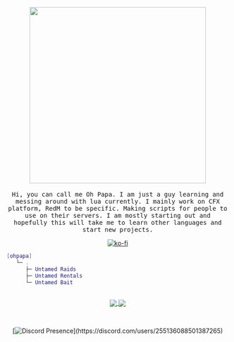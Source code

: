 <p align="center">
  <img src="https://i.imgur.com/bXtdpoU.png" width="400px">
  <br><br>
  <samp>
Hi, you can call me Oh Papa. I am just a guy learning and messing around with lua currently. I mainly work on CFX platform, RedM to be specific. Making scripts for people to use on their servers. I am mostly starting out and hopefully this will take me to learn other languages and start new projects. 

<div align="center">  
  
[![ko-fi](https://www.ko-fi.com/img/githubbutton_sm.svg)](https://ko-fi.com/ohpapa)

</div>

```lua
[ohpapa] 
   └─ .
      ├─ Untamed Raids
      ├─ Untamed Rentals
      └─ Untamed Bait
```
    
   ##      
   <p align="center"> 
<a href="https://github.com/anuraghazra/github-readme-stats">
  <img align="center" src="https://github-readme-stats.vercel.app/api?username=OhPapaOg&hide=stars,issues&count_private=true&show_icons=true&theme=gotham"/>
</a>
<a href="https://github.com/anuraghazra/github-readme-stats">
  <img align="center" src="https://github-readme-stats.vercel.app/api/top-langs/?username=OhPapaOg&layout=compact&theme=gotham" />
</a>
     <br><br>
  <samp>

## 
<div align="center">

[![Discord Presence](https://lanyard-profile-readme.vercel.app/api/255136088501387265?theme=dark&animated=true&hideDiscrim=true&borderRadius=30px&idleMessage=Time%20flies%20after%20you%20hit%20the%20snooze%20button.)](https://discord.com/users/255136088501387265)

</div>

